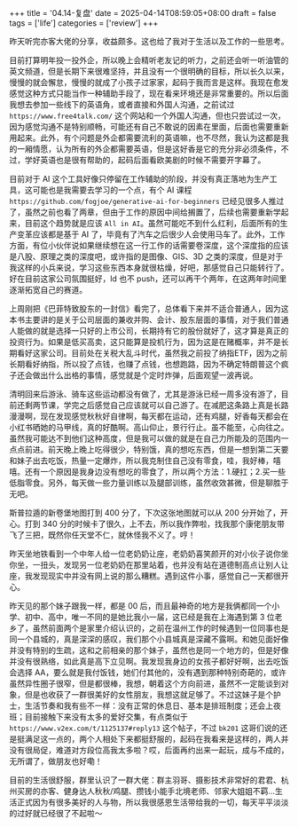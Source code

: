 +++
title = '04.14-复盘'
date = 2025-04-14T08:59:05+08:00
draft = false
tags = ['life']
categories = ['review']
+++

昨天听完亦客大佬的分享，收益颇多。这也给了我对于生活以及工作的一些思考。

目前打算明年投一投外企，所以晚上会精听老友记的听力，之前还会听一听油管的英文频道，但是长期下来很难坚持，并且没有一个很明确的目标，所以长久以来，慢慢的就会懈怠，慢慢的就成了小孩子过家家，起码于我而言是这样。我现在愈发感觉这种方式只能当作一种辅助手段了，现在看来环境还是非常重要的。所以后面我想去参加一些线下的英语角，或者直接和外国人沟通，之前试过 `https://www.free4talk.com/` 这个网站和一个外国人沟通，但也只尝试过一次，因为感觉沟通不是特别顺畅，可能还有自己不敢说的因素在里面，后面也需要重新用起来。此外，有个问题是外企都需要流利的英语嘛，也不尽然，我认为这都是我的一厢情愿，认为所有的外企都需要英语，但是这好香是它的充分非必须条件，不过，学好英语也是很有帮助的，起码后面看欧美剧的时候不需要开字幕了。

目前对于 AI 这个工具好像只停留在工作辅助的阶段，并没有真正落地为生产工具，这可能也是我需要去学习的一个点，有个 AI 课程 `https://github.com/fogjoe/generative-ai-for-beginners` 已经见很多人推过了，虽然之前也看了两章，但由于工作的原因中间给搁置了，后续也需要重新学起来，目前这个趋势就是应该 `All in AI`。虽然可能吃不到什么红利，后面所有的生产变革应该都是基于 AI 了，毕竟有了汽车之后很少人会使用马车了。此外，工作方面，有位小伙伴说如果继续想在这一行工作的话需要卷深度，这个深度指的应该是八股、原理之类的深度吧，或许指的是图像、GIS、3D 之类的深度，但是对于我这样的小兵来说，学习这些东西本身就很枯燥，好吧，那感觉自己只能转行了。好在目前这家公司氛围挺好，ld 也不 push，还可以再干个两年，在这两年时间里逐渐拓宽自己的赛道。

上周刚把《巴菲特致股东的一封信》看完了，总体看下来并不适合普通人，因为这本书主要讲的是关于公司层面的兼收并购、会计、股东层面的事情，对于我们普通人能做的就是选择一只好的上市公司，长期持有它的股份就好了，这才算是真正的投资行为。如果是低买高卖，这只能算是投机行为，因为这是在赌概率，并不是长期看好这家公司。目前处在关税大乱斗时代，虽然我之前投了纳指ETF，因为之前长期看好纳指，所以投了点钱，也赚了点钱，也想跑路，因为不确定特朗普这个疯子还会做出什么出格的事情，感觉就是个定时炸弹，后面观望一波再说。

清明回来后游泳、骑车这些运动都没有做了，尤其是游泳已经一周多没有游了，目前还剩两节课，学完之后感觉自己应该就可以自己游了。在减肥这条路上真是长路漫漫啊，现在发现感觉秋秋好自律啊，每天都在运动，还有鸡腿，好香每天都会在小红书晒她的马甲线，真的好酷啊。高山仰止，景行行止。虽不能至，心向往之。虽然我可能达不到他们这种高度，但是我可以做的就是在自己力所能及的范围内一点点前进。前天晚上晚上吃得很少，特别饿，真的想吃东西，但是一想到第二天要和妹子出去吃饭，热量一定爆炸，所以我克制住自己没有零食，哇，我好棒，嘻嘻。还有一个原因是我身边没有想吃的零食了，所以两个方法：1.硬扛；2.买一些低脂零食。另外，每天做一些力量训练以及腿部训练，虽然收效甚微，但是聊胜于无吧。

斯普拉遁的新卷堡地图打到 400 分了，下次这张地图就可以从 200 分开始了，开心。打到 340 分的时候卡了很久，上不去，所以我作弊啦，找我那个康佬朋友带飞了三把，既然你任天堂不仁，就休怪我不义了。哼！

昨天坐地铁看到一个中年人给一位老奶奶让座，老奶奶喜笑颜开的对小伙子说你坐你坐，一扭头，发现另一位老奶奶在那里站着，也并没有站在道德制高点让别人让座，我发现现实中并没有网上说的那么糟糕。遇到这件小事，感觉自己一天都很开心。

昨天见的那个妹子跟我一样，都是 00 后，而且最神奇的地方是我俩都同一个小学、初中、高中，唯一不同的是她比我小一届，这已经是我在上海遇到第 3 位老乡了，虽然前面两个是家里介绍认识的，之前在温州工作的时候遇到一位同事也是同一个县城的，真是深深的感叹，我们那个小县城真是深藏不露啊。和她见面好像并没有特别的生疏，这和之前相亲的那个妹子，虽然也是同一个地方的，但是好像并没有很熟络，如此真是高下立见啊。我发现我身边的女孩子都好好啊，出去吃饭会选择 AA，要么就是我付饭钱，她们付其他的，没有遇到那种特别奇葩的，或许虽然异性圈子很窄，但是都很棒，我想，朝着这个方向前进，虽然不一定能谈到对象，但是也收获了一群很美好的女性朋友，我想这就足够了。不过这妹子是个护士，生活节奏和我有些不一样：没有正常的休息日、基本是排班制度；还会上夜班；目前接触下来没有太多的爱好交集，有点类似于 `https://www.v2ex.com/t/1125137#reply13` 这个帖子，不过 `bk201` 这哥们说的还是挺满足这一点的，两个人相处下来都挺舒服的，起码在我看来是这样的，两人并没有很局促，难道对方段位高我太多啦？哎，后面再约出来一起玩，成与不成的，无所谓了，做朋友也好嘞！

目前的生活很舒服，群里认识了一群大佬：群主羽哥、摄影技术非常好的君君、杭州买房的亦客、健身达人秋秋/鸡腿、攒钱小能手北境老师、邻家大姐姐不羁...生活正式因为有很多美好的人与物，所以我很感恩生活带给我的一切，每天平平淡淡的过好就已经很了不起啦～